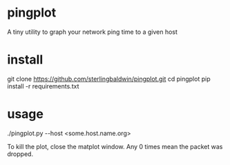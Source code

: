 # pingplot
A tiny utility to graph your network ping time to a given host

# install
git clone https://github.com/sterlingbaldwin/pingplot.git
cd pingplot
pip install -r requirements.txt

# usage
./pingplot.py --host <some.host.name.org>

To kill the plot, close the matplot window. Any 0 times mean the packet was dropped.
